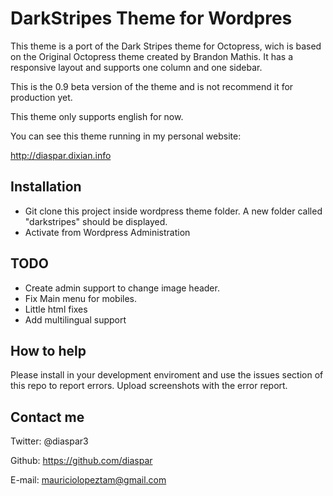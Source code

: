 DarkStripes Theme for Wordpres
===============================

This theme is a port of the Dark Stripes theme for Octopress, wich is based on the Original Octopress theme created by Brandon Mathis. It has a responsive layout and supports one column and one sidebar.

This is the 0.9 beta version of the theme and is not recommend it for production yet.

This theme only supports english for now.

You can see this theme running in my personal website:

http://diaspar.dixian.info

Installation
---------------

- Git clone this project inside wordpress theme folder. A new folder called "darkstripes" should be displayed.
- Activate from Wordpress Administration

TODO
---------------

- Create admin support to change image header.
- Fix Main menu for mobiles.
- Little html fixes
- Add multilingual support

How to help
---------------

Please install in your development enviroment and use the issues section of this repo to report errors. Upload screenshots with the error
report.

Contact me
------------

Twitter: @diaspar3

Github: https://github.com/diaspar

E-mail: mauriciolopeztam@gmail.com